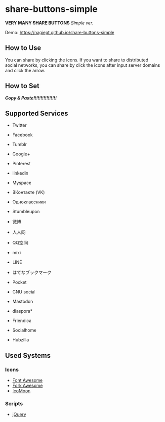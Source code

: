 # share-buttons-simple
**VERY MANY SHARE BUTTONS**
*Simple ver.*

Demo: https://nagiept.github.io/share-buttons-simple
## How to Use
You can share by clicking the icons.
If you want to share to distributed social networks, you can share by click the icons after input server domains and click the arrow.
## How to Set
***Copy & Paste!!!!!!!!!!!!!!!!***
## Supported Services
* Twitter
* Facebook
* Tumblr
* Google+
* Pinterest
* linkedin
* Myspace
* ВКонтакте (VK)
* Одноклассники
* Stumbleupon
* 微博
* 人人网
* QQ空间
* mixi
* LINE
* はてなブックマーク
* Pocket
* GNU social
* Mastodon

* diaspora*
* Friendica
* Socialhome
* Hubzilla
## Used Systems
### Icons
* [Font Awesome](https://fontawesome.com)
* [Fork Awesome](https://forkawesome.github.io)
* [IcoMoon](https://icomoon.io)
### Scripts
* [jQuery](https://jquery.com/)
